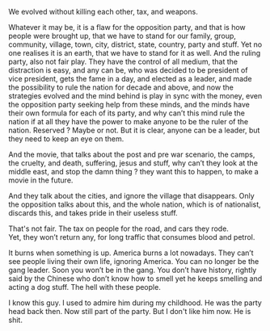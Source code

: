 We evolved without killing each other, tax, and weapons.  

Whatever it may be, it is a flaw for the opposition party, and that is how people were brought up, that we have to stand for our family, group, community, village, town, city, district, state, country, party and stuff. Yet no one realises it is an earth, that we have to stand for it as well. And the ruling party, also not fair play. They have the control of all medium, that the distraction is easy, and any can be, who was decided to be president of vice president, gets the fame in a day, and elected as a leader, and made the possibility to rule the nation for decade and above, and now the strategies evolved and the mind behind is play in sync with the money, even the opposition party seeking help from these minds, and the minds have their own formula for each of its party, and why can’t this mind rule the nation if at all they have the power to make anyone to be the ruler of the nation. Reserved ? Maybe or not. But it is clear, anyone can be a leader, but they need to keep an eye on them.  

And the movie, that talks about the post and pre war scenario, the camps, the cruelty, and death, suffering, jesus and stuff, why can’t they look at the middle east, and stop the damn thing ? they want this to happen, to make a movie in the future.  

And they talk about the cities, and ignore the village that disappears. Only the opposition talks about this, and the whole nation, which is of nationalist, discards this, and takes pride in their useless stuff.  

That's not fair. The tax on people for the road, and cars they rode.  
Yet, they won’t return any, for long traffic that consumes blood and petrol.  

It burns when something is up. America burns a lot nowadays. They can’t see people living their own life, ignoring America. You can no longer be the gang leader. Soon you won’t be in the gang. You don’t have history, rightly said by the Chinese who don’t know how to smell yet he keeps smelling and acting a dog stuff. The hell with these people.  

I know this guy. I used to admire him during my childhood. He was the party head back then. Now still part of the party. But I don't like him now. He is shit.
